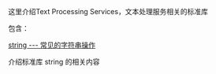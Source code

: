 
这里介绍Text Processing Services，文本处理服务相关的标准库

包含：

[string --- 常见的字符串操作](https://github.com/lichangke/Python-Standard-Library-Learn/tree/master/Text%20Processing%20Services/string%20%E2%80%94%20Common%20string%20operations)

介绍标准库 string 的相关内容
